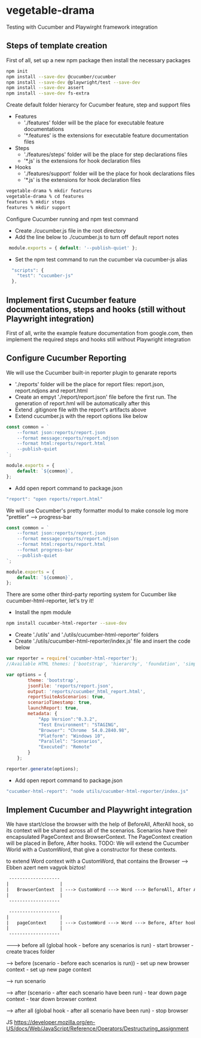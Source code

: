 # vegetable-drama
Testing with Cucumber and Playwirght framework integration


## Steps of template creation
First of all, set up a new npm package then install the necessary packages
```bash
npm init
npm install --save-dev @cucumber/cucumber
npm install --save-dev @playwright/test --save-dev
npm install --save-dev assert 
npm install --save-dev fs-extra
```

Create default folder hierarcy for Cucumber feature, step and support files
- Features
    - './features' folder will be the place for executable feature documentations
    - '*.features' is the extensions for executable feature documentation files
- Steps
    - './features/steps' folder will be the place for step declarations files
    - '*.js' is the extensions for hook declaration files
- Hooks
    - './features/support' folder will be the place for hook declarations files
    - '*.js' is the extensions for hook declaration files
```bash
vegetable-drama % mkdir features
vegetable-drama % cd features
features % mkdir steps
features % mkdir support
```

Configure Cucumber running and npm test command
- Create ./cucumber.js file in the root directory
- Add the line below to ./cucumber.js to turn off default report notes
```js
 module.exports = { default: '--publish-quiet' };
```
- Set the npm test command to run the cucumber via cucumber-js alias
```js
  "scripts": {
    "test": "cucumber-js"
  },
```


## Implement first Cucumber feature documentations, steps and hooks (still without Playwright integration)
First of all, write the example feature documentation from google.com, then implement the required steps and hooks still without Playwright integration


## Configure Cucumber Reporting
We will use the Cucumber built-in reporter plugin to genarate reports
- './reports' folder will be the place for report files: report.json, report.ndjons and report.html
- Create an empyt './report/report.json' file before the first run. The generation of report.hml will be automatically after this
- Extend .gitignore file with the report's artifacts above
- Extend cucumber.js with the report options like below
```js
const common = `
    --format json:reports/report.json 
    --format message:reports/report.ndjson 
    --format html:reports/report.html 
    --publish-quiet 
`;

module.exports = { 
    default: `${common}`,
};
```
- Add open report command to package.json
```js
"report": "open reports/report.html"
```

We will use Cucumber's pretty formatter modul to make console log more "prettier" --> progress-bar
```js
const common = `
    --format json:reports/report.json 
    --format message:reports/report.ndjson 
    --format html:reports/report.html
    --format progress-bar 
    --publish-quiet 
`;

module.exports = { 
    default: `${common}`,
};
```

There are some other third-party reporting system for Cucumber like cucumber-html-reporter, let's try it!
- Install the npm module
```bash 
npm install cucumber-html-reporter --save-dev
````
- Create './utils' and './utils/cucumber-html-reporter' folders
- Create './utils/cucumber-html-reporter/index.js' file and insert the code below
```js
var reporter = require('cucumber-html-reporter');
//Available HTML themes: ['bootstrap', 'hierarchy', 'foundation', 'simple']

var options = {
        theme: 'bootstrap',
        jsonFile: 'reports/report.json',
        output: 'reports/cucumber_html_report.html',
        reportSuiteAsScenarios: true,
        scenarioTimestamp: true,
        launchReport: true,
        metadata: {
            "App Version":"0.3.2",
            "Test Environment": "STAGING",
            "Browser": "Chrome  54.0.2840.98",
            "Platform": "Windows 10",
            "Parallel": "Scenarios",
            "Executed": "Remote"
        }
    };

reporter.generate(options);
```
- Add open report command to package.json
```js
"cucumber-html-report": "node utils/cucumber-html-reporter/index.js"
```
## Implement Cucumber and Playwright integration
We have start/close the browser with the help of BeforeAll, AfterAll hook, so its context will be shared across all of the scenarios.
Scenarios have their encapsulated PageContext and BrowserContext.
The PageContext creation will be placed in Before, After hooks.
TODO: We will extend the Cucumber World with a CustomWord, that give a constructor for these contexts.

to extend Word context with a CustomWord, that contains the Browser --> Ebben azert nem vagyok biztos!

```txt
 -------------------
|                   |
|   BrowserContext  | ---> CustomWord ---> Word ---> BeforeAll, After All hook
|                   |
 -------------------

 -------------------
|                   |
|   pageContext     | ---> CustomWord ---> Word ---> Before, After hook
|                   |
 -------------------
```

 ---> before all (global hook - before any scenarios is run)
    - start browser
    - create traces folder

 --> before (scenario - before each scenarios is run))
    - set up new browser context
    - set up new page context

 --> run scenario 

 --> after (scenario - after each scenario have been run)
    - tear down page context
    - tear down browser context

 --> after all (global hook - after all scenario have been run)
    - stop browser


JS
https://developer.mozilla.org/en-US/docs/Web/JavaScript/Reference/Operators/Destructuring_assignment
